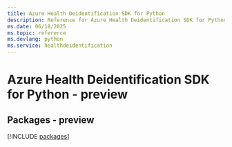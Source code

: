 ```yaml
---
title: Azure Health Deidentification SDK for Python
description: Reference for Azure Health Deidentification SDK for Python
ms.date: 06/18/2025
ms.topic: reference
ms.devlang: python
ms.service: healthdeidentification
---
```

# Azure Health Deidentification SDK for Python - preview
## Packages - preview
[!INCLUDE [packages](health-deidentification-index.md)]